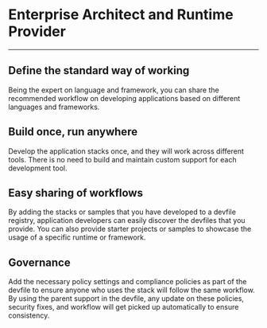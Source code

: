 # Enterprise Architect and Runtime Provider

---

## **Define the standard way of working**

Being the expert on language and framework, you can share the
recommended workflow on developing applications based on different
languages and frameworks.

## **Build once, run anywhere**

Develop the application stacks once, and they will work across different
tools. There is no need to build and maintain custom support for each
development tool.

## **Easy sharing of workflows**

By adding the stacks or samples that you have developed to a devfile
registry, application developers can easily discover the devfiles that
you provide. You can also provide starter projects or samples to
showcase the usage of a specific runtime or framework.

## **Governance**

Add the necessary policy settings and compliance policies as part of the
devfile to ensure anyone who uses the stack will follow the same
workflow. By using the parent support in the devfile, any update on
these policies, security fixes, and workflow will get picked up
automatically to ensure consistency.
